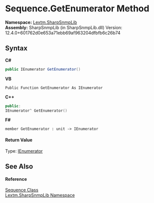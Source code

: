 # Sequence.GetEnumerator Method 
 

**Namespace:**&nbsp;<a href="N_Lextm_SharpSnmpLib">Lextm.SharpSnmpLib</a><br />**Assembly:**&nbsp;SharpSnmpLib (in SharpSnmpLib.dll) Version: 12.4.0+601762d0e653a71ebb69af963204dfbfb6c26b74

## Syntax

**C#**<br />
``` C#
public IEnumerator GetEnumerator()
```

**VB**<br />
``` VB
Public Function GetEnumerator As IEnumerator
```

**C++**<br />
``` C++
public:
IEnumerator^ GetEnumerator()
```

**F#**<br />
``` F#
member GetEnumerator : unit -> IEnumerator 

```


#### Return Value
Type: <a href="https://docs.microsoft.com/dotnet/api/system.collections.ienumerator" target="_blank" rel="noopener noreferrer">IEnumerator</a>

## See Also


#### Reference
<a href="T_Lextm_SharpSnmpLib_Sequence">Sequence Class</a><br /><a href="N_Lextm_SharpSnmpLib">Lextm.SharpSnmpLib Namespace</a><br />